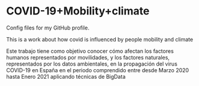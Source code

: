 # COVID-19+Mobility+climate
Config files for my GitHub profile.
<p>This is a work about how covid is influenced by people mobility and climate</p>
<p>Este trabajo tiene como objetivo conocer cómo afectan los factores humanos representados por movilidades, y los factores naturales, representados por los datos ambientales, en la propagación del virus COVID-19 en España en el periodo comprendido entre desde Marzo 2020 hasta Enero 2021 aplicando técnicas de BigData</p>
